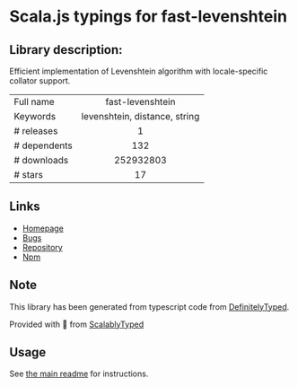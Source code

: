 
# Scala.js typings for fast-levenshtein


## Library description:
Efficient implementation of Levenshtein algorithm  with locale-specific collator support.

|                    |                 |
| ------------------ | :-------------: |
| Full name          | fast-levenshtein |
| Keywords           | levenshtein, distance, string |
| # releases         | 1 |
| # dependents       | 132 |
| # downloads        | 252932803 |
| # stars            | 17 |

## Links
- [Homepage](https://github.com/hiddentao/fast-levenshtein#readme)
- [Bugs](https://github.com/hiddentao/fast-levenshtein/issues)
- [Repository](https://github.com/hiddentao/fast-levenshtein)
- [Npm](https://www.npmjs.com/package/fast-levenshtein)
    


## Note
This library has been generated from typescript code from [DefinitelyTyped](https://definitelytyped.org).

Provided with :purple_heart: from [ScalablyTyped](https://github.com/oyvindberg/ScalablyTyped)

## Usage
See [the main readme](../../readme.md) for instructions.


